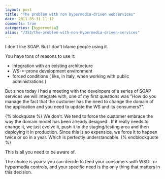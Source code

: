```yaml
---
layout: post
title: "The problem with non hypermedia-driven webservices"
date: 2011-05-31 11:12
comments: true
categories: [hypermedia]
alias: "/353/the-problem-with-non-hypermedia-driven-services"
---
```


I don't like SOAP. But I don't blame people using it.
<!-- more -->

You have tons of reasons to use it:

* integration with an existing architecture
* WS-*-prone development environment
* forced conditions ( like, in Italy, when working with public administrations )

But since today I had a meeting with the developers of a series of SOAP services we will integrate with, one of my first questions was "How do you manage the fact that the customer has the need to change the domain of the application and you need to update the WS and its consumers?".

{% blockquote %}
We don't.
We tend to force the customer embrace the way the domain model has been already designed .
If it really needs to change it, we just evolve it, push it to the staging/testing area and then deploying it in production.
Since this is so expensice, we force it to happen twice or so in a year.
Which is perfectly understandable.
{% endblockquote %}

This is all you need to be aware of.

The choice is yours: you can decide to feed your consumers with WSDL or hypermedia controls, and your specific need is the only thing that matters in this decision.
